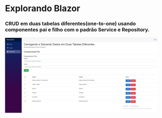 # Explorando Blazor

### CRUD em duas tabelas diferentes(one-to-one) usando componentes pai e filho com o padrão Service e Repository.

![](https://github.com/manoelgeraldo/BlazorExplorer/blob/master/img/Captura%20de%20Tela%2001.png)
